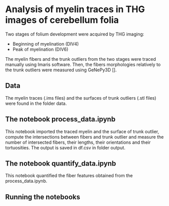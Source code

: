 # Analysis of myelin traces in THG images of cerebellum folia

Two stages of folium development were acquired by THG imaging:
- Beginning of myelination (DIV4)
- Peak of myelination (DIV6)

The myelin fibers and the trunk outliers from the two stages were traced manually using Imaris software. Then, the fibers morphologies relatively to the trunk outliers were measured using GeNePy3D [].

## Data

The myelin traces (.ims files) and the surfaces of trunk outliers (.stl files) were found in the folder data.

## The notebook process_data.ipynb

This notebook imported the traced myelin and the surface of trunk outlier, compute the intersections between fibers and trunk outlier and measure the number of intersected fibers, their lengths, their orientations and their tortuosities. The output is saved in df.csv in folder output.

## The notebook quantify_data.ipynb

This notebook quantified the fiber features obtained from the process_data.ipynb.

## Running the notebooks



